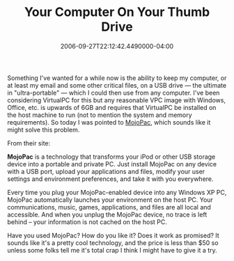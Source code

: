﻿---
title: Your Computer On Your Thumb Drive
date: "2006-09-27T22:12:42.4490000-04:00"
description: Something I've wanted for a while now is the ability to keep my
featuredImage: img/your-computer-on-your-thumb-drive-featured.png
---

Something I've wanted for a while now is the ability to keep my computer, or at least my email and some other critical files, on a USB drive — the ultimate in "ultra-portable" — which I could then use from any computer. I've been considering VirtualPC for this but any reasonable VPC image with Windows, Office, etc. is upwards of 6GB and requires that VirtualPC be installed on the host machine to run (not to mention the system and memory requirements). So today I was pointed to [MojoPac](http://www.mojopac.com/), which sounds like it might solve this problem.

From their site:

**MojoPac** is a technology that transforms your iPod or other USB storage device into a portable and private PC. Just install MojoPac on any device with a USB port, upload your applications and files, modify your user settings and environment preferences, and take it with you everywhere.

Every time you plug your MojoPac-enabled device into any Windows XP PC, MojoPac automatically launches your environment on the host PC. Your communications, music, games, applications, and files are all local and accessible. And when you unplug the MojoPac device, no trace is left behind – your information is not cached on the host PC.

Have you used MojoPac? How do you like it? Does it work as promised? It sounds like it's a pretty cool technology, and the price is less than $50 so unless some folks tell me it's total crap I think I might have to give it a try.

